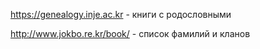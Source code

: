 https://genealogy.inje.ac.kr - книги с родословными

http://www.jokbo.re.kr/book/ - список фамилий и кланов

